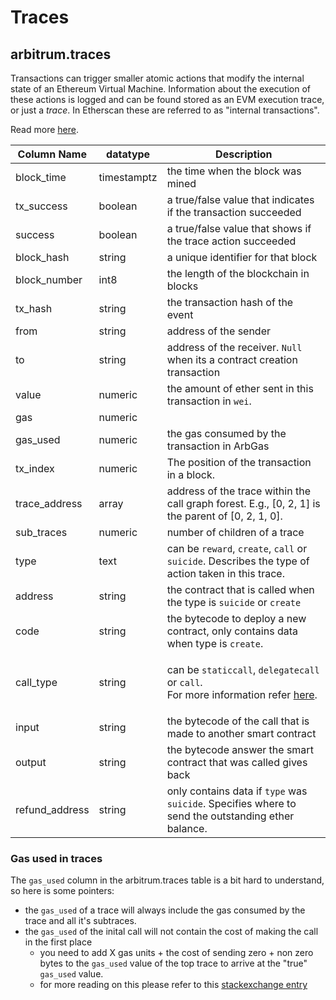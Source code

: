 # Traces

## arbitrum.traces

Transactions can trigger smaller atomic actions that modify the internal state of an Ethereum Virtual Machine. Information about the execution of these actions is logged and can be found stored as an EVM execution trace, or just a _trace_. In Etherscan these are referred to as "internal transactions".

Read more [here](https://medium.com/chainalysis/ethereum-traces-not-transactions-3f0533d26aa).

| **Column Name** | **datatype** | **Description**                                                                                                                                                                                                                               |
| --------------- | ------------ | --------------------------------------------------------------------------------------------------------------------------------------------------------------------------------------------------------------------------------------------- |
| block\_time     | timestamptz  | the time when the block was mined                                                                                                                                                                                                             |
| tx\_success     | boolean      | a true/false value that indicates if the transaction succeeded                                                                                                                                                                                |
| success         | boolean      | a true/false value that shows if the trace action succeeded                                                                                                                                                                                   |
| block\_hash     | string       | a unique identifier for that block                                                                                                                                                                                                            |
| block\_number   | int8         | the length of the blockchain in blocks                                                                                                                                                                                                        |
| tx\_hash        | string       | the transaction hash of the event                                                                                                                                                                                                             |
| from            | string       | address of the sender                                                                                                                                                                                                                         |
| to              | string       | address of the receiver. `Null` when its a contract creation transaction                                                                                                                                                                      |
| value           | numeric      | the amount of ether sent in this transaction in `wei`.                                                                                                                                                                                        |
| gas             | numeric      |                                                                                                                                                                                                                                               |
| gas\_used       | numeric      | the gas consumed by the transaction in ArbGas                                                                                                                                                                                                 |
| tx\_index       | numeric      | The position of the transaction in a block.                                                                                                                                                                                                   |
| trace\_address  | array        | address of the trace within the call graph forest. E.g., \[0, 2, 1] is the parent of \[0, 2, 1, 0].                                                                                                                                           |
| sub\_traces     | numeric      | number of children of a trace                                                                                                                                                                                                                 |
| type            | text         | can be `reward`, `create`, `call` or `suicide`. Describes the type of action taken in this trace.                                                                                                                                             |
| address         | string       | the contract that is called when the type is `suicide` or `create`                                                                                                                                                                            |
| code            | string       | the bytecode to deploy a new contract, only contains data when type is `create`.                                                                                                                                                              |
| call\_type      | string       | <p>can be <code>staticcall</code>, <code>delegatecall</code> or <code>call</code>.<br>For more information refer <a href="https://medium.com/coinmonks/delegatecall-calling-another-contract-function-in-solidity-b579f804178c">here</a>.</p> |
| input           | string       | the bytecode of the call that is made to another smart contract                                                                                                                                                                               |
| output          | string       | the bytecode answer the smart contract that was called gives back                                                                                                                                                                             |
| refund\_address | string       | only contains data if `type` was `suicide`. Specifies where to send the outstanding ether balance.                                                                                                                                            |

### Gas used in traces

The `gas_used` column in the arbitrum.traces table is a bit hard to understand, so here is some pointers:

* the `gas_used` of a trace will always include the gas consumed by the trace and all it's subtraces.
* the `gas_used` of the inital call will not contain the cost of making the call in the first place
  * you need to add X gas units + the cost of sending zero + non zero bytes to the `gas_used` value of the top trace to arrive at the "true" `gas_used` value.
  * for more reading on this please refer to this [stackexchange entry](https://ethereum.stackexchange.com/questions/31443/what-do-the-response-values-of-a-parity-trace-transaction-call-actually-repres)
